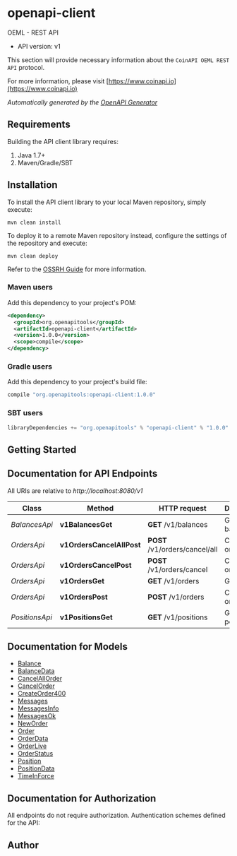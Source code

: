 # openapi-client

OEML - REST API
- API version: v1

This section will provide necessary information about the `CoinAPI OEML REST API` protocol.


  For more information, please visit [https://www.coinapi.io](https://www.coinapi.io)

*Automatically generated by the [OpenAPI Generator](https://openapi-generator.tech)*

## Requirements

Building the API client library requires:
1. Java 1.7+
2. Maven/Gradle/SBT

## Installation

To install the API client library to your local Maven repository, simply execute:

```shell
mvn clean install
```

To deploy it to a remote Maven repository instead, configure the settings of the repository and execute:

```shell
mvn clean deploy
```

Refer to the [OSSRH Guide](http://central.sonatype.org/pages/ossrh-guide.html) for more information.

### Maven users

Add this dependency to your project's POM:

```xml
<dependency>
  <groupId>org.openapitools</groupId>
  <artifactId>openapi-client</artifactId>
  <version>1.0.0</version>
  <scope>compile</scope>
</dependency>
```

### Gradle users

Add this dependency to your project's build file:

```groovy
compile "org.openapitools:openapi-client:1.0.0"
```

### SBT users

```scala
libraryDependencies += "org.openapitools" % "openapi-client" % "1.0.0"
```

## Getting Started

## Documentation for API Endpoints

All URIs are relative to *http://localhost:8080/v1*

Class | Method | HTTP request | Description
------------ | ------------- | ------------- | -------------
*BalancesApi* | **v1BalancesGet** | **GET** /v1/balances | Get balances
*OrdersApi* | **v1OrdersCancelAllPost** | **POST** /v1/orders/cancel/all | Cancel all order
*OrdersApi* | **v1OrdersCancelPost** | **POST** /v1/orders/cancel | Cancel order
*OrdersApi* | **v1OrdersGet** | **GET** /v1/orders | Get orders
*OrdersApi* | **v1OrdersPost** | **POST** /v1/orders | Create new order
*PositionsApi* | **v1PositionsGet** | **GET** /v1/positions | Get positions


## Documentation for Models

 - [Balance](Balance.md)
 - [BalanceData](BalanceData.md)
 - [CancelAllOrder](CancelAllOrder.md)
 - [CancelOrder](CancelOrder.md)
 - [CreateOrder400](CreateOrder400.md)
 - [Messages](Messages.md)
 - [MessagesInfo](MessagesInfo.md)
 - [MessagesOk](MessagesOk.md)
 - [NewOrder](NewOrder.md)
 - [Order](Order.md)
 - [OrderData](OrderData.md)
 - [OrderLive](OrderLive.md)
 - [OrderStatus](OrderStatus.md)
 - [Position](Position.md)
 - [PositionData](PositionData.md)
 - [TimeInForce](TimeInForce.md)


## Documentation for Authorization

All endpoints do not require authorization.
Authentication schemes defined for the API:

## Author



